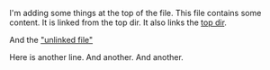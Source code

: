 I'm adding some things at the top of the file.
This file contains some content.  It is linked from the top dir.
It also links the [top dir](../test.md).

And the ["unlinked file"](unlinked/unlinked.md)

Here is another line.
And another.  And another.